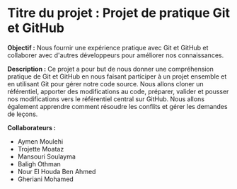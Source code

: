 # Titre du projet : Projet de pratique Git et GitHub

**Objectif :** Nous fournir une expérience pratique avec Git et GitHub et collaborer avec d'autres développeurs pour améliorer nos connaissances.

**Description :** Ce projet a pour but de nous donner une compréhension pratique de Git et GitHub en nous faisant participer à un projet ensemble et en utilisant Git pour gérer notre code source. Nous allons cloner un référentiel, apporter des modifications au code, préparer, valider et pousser nos modifications vers le référentiel central sur GitHub. Nous allons également apprendre comment résoudre les conflits et gérer les demandes de leçons.

**Collaborateurs :**

- Aymen Moulehi
- Trojette Moataz
- Mansouri Soulayma
- Baligh Othman
- Nour El Houda Ben Ahmed
- Gheriani Mohamed

